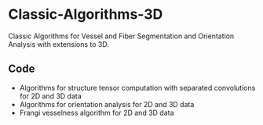 # Classic-Algorithms-3D
Classic Algorithms for Vessel and Fiber Segmentation and Orientation Analysis with extensions to 3D.
## Code 
* Algorithms for structure tensor computation with separated convolutions for 2D and 3D data
* Algorithms for orientation analysis for 2D and 3D data
* Frangi vesselness algorithm for 2D and 3D data
